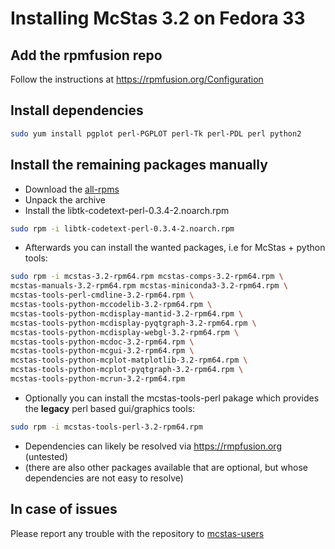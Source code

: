# Installing McStas 3.2 on Fedora 33

## Add the rpmfusion repo
Follow the instructions at https://rpmfusion.org/Configuration

## Install dependencies
```bash
sudo yum install pgplot perl-PGPLOT perl-Tk perl-PDL perl python2
```

## Install the remaining packages manually
* Download the [all-rpms](https://download.mcstas.org/mcstas-3.2/linux/fedora/all-rpms.tgz)
* Unpack the archive
* Install the libtk-codetext-perl-0.3.4-2.noarch.rpm
```bash
sudo rpm -i libtk-codetext-perl-0.3.4-2.noarch.rpm
```
* Afterwards you can install the wanted packages, i.e for McStas + python
tools:
```bash
sudo rpm -i mcstas-3.2-rpm64.rpm mcstas-comps-3.2-rpm64.rpm \
mcstas-manuals-3.2-rpm64.rpm mcstas-miniconda3-3.2-rpm64.rpm \
mcstas-tools-perl-cmdline-3.2-rpm64.rpm \
mcstas-tools-python-mccodelib-3.2-rpm64.rpm \
mcstas-tools-python-mcdisplay-mantid-3.2-rpm64.rpm \
mcstas-tools-python-mcdisplay-pyqtgraph-3.2-rpm64.rpm \
mcstas-tools-python-mcdisplay-webgl-3.2-rpm64.rpm \
mcstas-tools-python-mcdoc-3.2-rpm64.rpm \
mcstas-tools-python-mcgui-3.2-rpm64.rpm \
mcstas-tools-python-mcplot-matplotlib-3.2-rpm64.rpm \
mcstas-tools-python-mcplot-pyqtgraph-3.2-rpm64.rpm \
mcstas-tools-python-mcrun-3.2-rpm64.rpm
```

* Optionally you can install the mcstas-tools-perl pakage which provides the **legacy** perl based gui/graphics tools:
```bash
sudo rpm -i mcstas-tools-perl-3.2-rpm64.rpm
```
* Dependencies can likely be resolved via https://rmpfusion.org (untested)
* (there are also other packages available that are optional, but
  whose dependencies are not easy to resolve)

## In case of issues
Please report any trouble with the repository to [mcstas-users](mailto:mcstas-users@mcstas.org)


